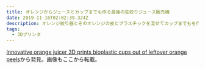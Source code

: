 ```yaml
---
title: オレンジからジュースとカップまでも作る最強の生絞りジュース販売機
date: 2019-11-16T02:02:39.324Z
description: オレンジ絞り器とそのオレンジの皮とプラスチックを混ぜてカップまでもを作ってしまう最強の生絞りオレンジジュース販売機を紹介します。
tags:
  - 3Dプリンタ
---
```

[Innovative orange juicer 3D prints bioplastic cups out of leftover orange peels](https://inhabitat.com/innovative-orange-juicer-3d-prints-bioplastic-cups-out-of-leftover-orange-peels/)から発見。画像もここから転載。
